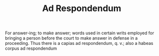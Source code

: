 ---
title: Ad Respondendum
letter: A
permalink: "/definitions/ad-respondendum.html"
body: For answer-ing; to make answer; words used in certain writs employed for bringing
  a person before the court to make answer in defense in a proceeding. Thus there
  is a capias ad respondendum, q. v.; also a habeas corpus ad respondendum
published_at: '2018-07-07'
source: Black's Law Dictionary
layout: post
---